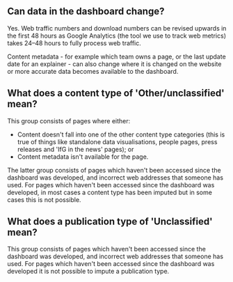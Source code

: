 ## Can data in the dashboard change?

Yes. Web traffic numbers and download numbers can be revised upwards in the first 48 hours as Google Analytics (the tool we use to track web metrics) takes 24&ndash;48 hours to fully process web traffic.

Content metadata - for example which team owns a page, or the last update date for an explainer - can also change where it is changed on the website or more accurate data becomes available to the dashboard.

## What does a content type of 'Other/unclassified' mean?
This group consists of pages where either:
- Content doesn't fall into one of the other content type categories (this is true of things like standalone data visualisations, people pages, press releases and 'IfG in the news' pages); or
- Content metadata isn't available for the page.

The latter group consists of pages which haven't been accessed since the dashboard was developed, and incorrect web addresses that someone has used. For pages which haven't been accessed since the dashboard was developed, in most cases a content type has been imputed but in some cases this is not possible.

## What does a publication type of 'Unclassified' mean?
This group consists of pages which haven't been accessed since the dashboard was developed, and incorrect web addresses that someone has used. For pages which haven't been accessed since the dashboard was developed it is not possible to impute a publication type.
